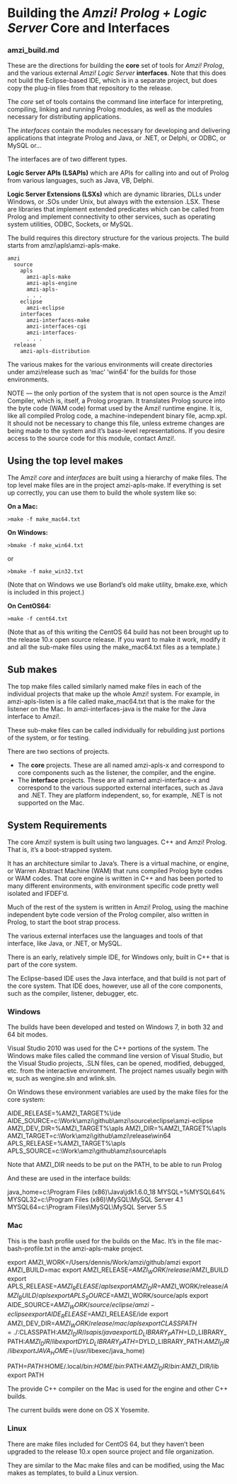 # Building the *Amzi! Prolog + Logic Server* Core and Interfaces
### amzi_build.md

These are the directions for building the **core** set of tools for *Amzi! Prolog*, and the various external *Amzi! Logic Server* **interfaces**.  Note that this does not build the Eclipse-based IDE, which is in a separate project, but does copy the plug-in files from that repository to the release.

The *core* set of tools contains the command line interface for interpreting, compiling, linking and running Prolog modules, as well as the modules necessary for distributing applications.

The *interfaces* contain the modules necessary for developing and delivering applications that integrate Prolog and Java, or .NET, or Delphi, or ODBC, or MySQL or…

The interfaces are of two different types.

**Logic Server APIs (LSAPIs)** which are APIs for calling into and out of Prolog from various languages, such as Java, VB, Delphi.

**Logic Server Extensions (LSXs)** which are dynamic libraries, DLLs under Windows, or .SOs under Unix, but always with the extension .LSX.  These are libraries that implement extended predicates which can be called from Prolog and implement connectivity to other services, such as operating system utilities, ODBC, Sockets, or MySQL.

The build requires this directory structure for the various projects.  The build starts from amzi\apls\amzi-apls-make.

```
amzi
  source
    apls
      amzi-apls-make
      amzi-apls-engine
      amzi-apls-
      . . .
    eclipse
      amzi-eclipse
    interfaces
      amzi-interfaces-make
      amzi-interfaces-cgi
      amzi-interfaces-
      . . .
  release
    amzi-apls-distribution
```

The various makes for the various environments will create directories under amzi/release such as ‘mac’ ‘win64’ for the builds for those environments.

NOTE — the only portion of the system that is not open source is the Amzi! Compiler, which is, itself, a Prolog program.  It translates Prolog source into the byte code (WAM code) format used by the Amzi! runtime engine.  It is, like all compiled Prolog code, a machine-independent binary file, acmp.xpl.  It should not be necessary to change this file, unless extreme changes are being made to the system and it’s base-level representations. If you desire access to the source code for this module, contact Amzi!.

## Using the top level makes

The Amzi! *core* and *interfaces* are built using a hierarchy of make files.  The top level make files are in the project amzi-apls-make.  If everything is set up correctly, you can use them to build the whole system like so:

**On a Mac:**
```
>make -f make_mac64.txt 
```
**On Windows:**
```
>bmake -f make_win64.txt
```
or
```
>bmake -f make_win32.txt
```
(Note that on Windows we use Borland’s old make utility, bmake.exe, which is included in this project.)

**On CentOS64:**
```
>make -f cent64.txt
```
(Note that as of this writing the CentOS 64 build has not been brought up to the release 10.x open source release.  If you want to make it work, modify it and all the sub-make files using the make_mac64.txt files as a template.)

## Sub makes

The top make files called similarly named make files in each of the individual projects that make up the whole Amzi! system.  For example, in amzi-apls-listen is a file called make_mac64.txt that is the make for the listener on the Mac.  In amzi-interfaces-java is the make for the Java interface to Amzi!.

These sub-make files can be called individually for rebuilding just portions of the system, or for testing.

There are two sections of projects.

- The **core** projects.  These are all named amzi-apls-x and correspond to core components such as the listener, the compiler, and the engine.
- The **interface** projects.  These are all named amzi-interface-x and correspond to the various supported external interfaces, such as Java and .NET.  They are platform independent, so, for example, .NET is not supported on the Mac.

## System Requirements

The core Amzi! system is built using two languages.  C++ and Amzi! Prolog.  That is, it’s a boot-strapped system.

It has an architecture similar to Java’s.  There is a virtual machine, or engine, or Warren Abstract Machine (WAM) that runs compiled Prolog byte codes or WAM codes.  That core engine is written in C++ and has been ported to many different environments, with environment specific code pretty well isolated and IFDEF’d.

Much of the rest of the system is written in Amzi! Prolog, using the machine independent byte code version of the Prolog compiler, also written in Prolog, to start the boot strap process.

The various external interfaces use the languages and tools of that interface, like Java, or .NET, or MySQL.

There is an early, relatively simple IDE, for Windows only, built in C++ that is part of the core system.

The Eclipse-based IDE uses the Java interface, and that build is not part of the core system.  That IDE does, however, use all of the core components, such as the compiler, listener, debugger, etc.

### Windows

The builds have been developed and tested on Windows 7, in both 32 and 64 bit modes.  

Visual Studio 2010 was used for the C++ portions of the system.  The Windows make files called the command line version of Visual Studio, but the Visual Studio projects, .SLN files, can be opened, modified, debugged, etc. from the interactive environment.  The project names usually begin with w, such as wengine.sln and wlink.sln.

On Windows these environment variables are used by the make files for the core system:

AIDE_RELEASE=%AMZI_TARGET%\ide
AIDE_SOURCE=c:\Work\amzi\github\amzi\source\eclipse\amzi-eclipse
AMZI_DEV_DIR=%AMZI_TARGET%\apls
AMZI_DIR=%AMZI_TARGET%\apls
AMZI_TARGET=c:\Work\amzi\github\amzi\release\win64
APLS_RELEASE=%AMZI_TARGET%\apls
APLS_SOURCE=c:\Work\amzi\github\amzi\source\apls

Note that AMZI_DIR needs to be put on the PATH, to be able to run Prolog

And these are used in the interface builds:

java_home=c:\Program Files (x86)\Java\jdk1.6.0_18
MYSQL=%MYSQL64%
MYSQL32=c:\Program Files (x86)\MySQL\MySQL Server 4.1
MYSQL64=c:\Program Files\MySQL\MySQL Server 5.5

### Mac

This is the bash profile used for the builds on the Mac.  It’s in the file mac-bash-profile.txt in the amzi-apls-make project.

export AMZI_WORK=/Users/dennis/Work/amzi/github/amzi
export AMZI_BUILD=mac
export AMZI_RELEASE=$AMZI_WORK/release/$AMZI_BUILD
export APLS_RELEASE=$AMZI_RELEASE/apls
export AMZI_DIR=$AMZI_WORK/release/$AMZI_BUILD/apls
export APLS_SOURCE=$AMZI_WORK/source/apls
export AIDE_SOURCE=$AMZI_WORK/source/eclipse/amzi-eclipse
export AIDE_RELEASE=$AMZI_RELEASE/ide
export AMZI_DEV_DIR=$AMZI_WORK/release/mac/apls
export CLASSPATH=./:$CLASSPATH:$AMZI_DIR/lsapis/java
export LD_LIBRARY_PATH=$LD_LIBRARY_PATH:$AMZI_DIR/lib
export DYLD_LIBRARY_PATH=$DYLD_LIBRARY_PATH:$AMZI_DIR/lib
export JAVA_HOME=$(/usr/libexec/java_home)

PATH=$PATH:$HOME/.local/bin:$HOME/bin:$PATH:$AMZI_DIR/bin:$AMZI_DIR/lib
export PATH

The provide C++ compiler on the Mac is used for the engine and other C++ builds.

The current builds were done on OS X Yosemite.

### Linux

There are make files included for CentOS 64, but they haven’t been upgraded to the release 10.x open source project and file organization.

They are similar to the Mac make files and can be modified, using the Mac makes as templates, to build a Linux version.
